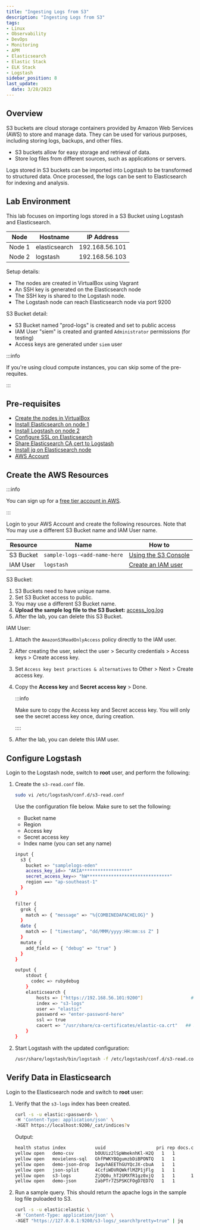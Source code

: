 ```yaml
---
title: "Ingesting Logs from S3"
description: "Ingesting Logs from S3"
tags: 
- Linux
- Observability
- DevOps
- Monitoring 
- APM
- Elasticsearch
- Elastic Stack
- ELK Stack
- Logstash
sidebar_position: 8
last_update:
  date: 3/28/2023
---
```


## Overview

S3 buckets are cloud storage containers provided by Amazon Web Services (AWS) to store and manage data. They can be used for various purposes, including storing logs, backups, and other files.

- S3 buckets allow for easy storage and retrieval of data.
- Store log files from different sources, such as applications or servers.

Logs stored in S3 buckets can be imported into Logstash to be transformed to structured data. Once processed, the logs can be sent to Elasticsearch for indexing and analysis.

## Lab Environment 

This lab focuses on importing logs stored in a S3 Bucket using Logstash and Elasticsearch.

| Node    | Hostname       | IP Address       | 
|---------|----------------|------------------|
| Node 1  | elasticsearch  |  192.168.56.101  |
| Node 2  | logstash       |  192.168.56.103  |

Setup details:

- The nodes are created in VirtualBox using Vagrant
- An SSH key is generated on the Elasticsearch node
- The SSH key is shared to the Logstash node.
- The Logstash node can reach Elasticsearch node via port 9200 

S3 Bucket detail:

- S3 Bucket named "prod-logs" is created and set to public access 
- IAM User "siem" is created and granted `Administrator` permissions (for testing)
- Access keys are generated under `siem` user

:::info

If you're using cloud compute instances, you can skip some of the pre-requites.

:::


## Pre-requisites 

- [Create the nodes in VirtualBox](/docs/018-Observability/020-Elastic-Stack/002-Setting-up/001-Using-Vagrant-and-VirtualBox.md#setup-the-virtual-machines)
- [Install Elasticsearch on node 1](/docs/018-Observability/020-Elastic-Stack/002-Setting-up/001-Using-Vagrant-and-VirtualBox.md#install-elasticsearch-817)
- [Install Logstash on node 2](/docs/018-Observability/020-Elastic-Stack/006-Logstash/001-Installing-Logstash.md)
- [Configure SSL on Elasticsearch](/docs/018-Observability/020-Elastic-Stack/002-Setting-up/001-Using-Vagrant-and-VirtualBox.md#configure-ssl-on-elasticsearch)
- [Share Elasticsearch CA cert to Logstash](/docs/018-Observability/020-Elastic-Stack/002-Setting-up/001-Using-Vagrant-and-VirtualBox.md#share-the-certificate-to-other-vms-optional)
- [Install jq on Elasticsearch node](https://www.scaler.com/topics/linux-jq/)
- [AWS Account](https://aws.amazon.com/free/free-tier-faqs/?p=ft&z=subnav&loc=5&refid=f42fef03-b1e6-4841-b001-c44b4eccaf41)

## Create the AWS Resources 

:::info 

You can sign up for a [free tier account in AWS](https://signin.aws.amazon.com/signup?request_type=register).

:::

Login to your AWS Account and create the following resources. Note that 
You may use a different S3 Bucket name and IAM User name.

| Resource  | Name                          | How to                    |
|-----------|-------------------------------|---------------------------|
| S3 Bucket | `sample-logs-<add-name-here`  | [Using the S3 Console](https://docs.aws.amazon.com/AmazonS3/latest/userguide/create-bucket-overview.html)  |
| IAM User  | `logstash`                    | [Create an IAM user](https://docs.aws.amazon.com/IAM/latest/UserGuide/id_users_create.html) |

S3 Bucket:

1. S3 Buckets need to have unique name. 
2. Set S3 Bucket access to public.
3. You may use a different S3 Bucket name.
4. **Upload the sample log file to the S3 Bucket:** [access_log.log](@site/assets/elastic-stack/access_log.log)
5. After the lab, you can delete this S3 Bucket.

IAM User:

1. Attach the `AmazonS3ReadOnlyAccess` policy directly to the IAM user.
2. After creating the user, select the user > Security credentials > Access keys > Create access key.
3. Set `Access key best practices & alternatives` to Other > Next > Create access key.
4. Copy the **Access key** and **Secret access key** > Done.

    :::info 

    Make sure to copy the Access key and Secret access key. 
    You will only see the secret access key once, during creation.

    ::::

5. After the lab, you can delete this IAM user.


## Configure Logstash 

Login to the Logstash node, switch to **root** user, and perform the following:

1. Create the `s3-read.conf` file.

    ```bash
    sudo vi /etc/logstash/conf.d/s3-read.conf
    ```

    Use the configuration file below. Make sure to set the following:

    - Bucket name
    - Region 
    - Access key
    - Secret access key
    - Index name (you can set any name)

    ```bash
    input {
      s3 {
        bucket => "samplelogs-eden"
        access_key_id=> "AKIA******************"
        secret_access_key=> "hW*******************************"
        region ==> "ap-southeast-1"
      }
    }

    filter {
      grok {
        match => { "message" => "%{COMBINEDAPACHELOG}" }
      }
      date {
        match => [ "timestamp", "dd/MMM/yyyy:HH:mm:ss Z" ]
      }
      mutate {
        add_field => { "debug" => "true" }
      }      
    }

    output {
        stdout {
          codec => rubydebug
        }
        elasticsearch {
            hosts => ["https://192.168.56.101:9200"]                  ## address of elasticsearch node
            index => "s3-logs"
            user => "elastic"
            password => "enter-password-here"
            ssl => true
            cacert => "/usr/share/ca-certificates/elastic-ca.crt"   ## Shared Elasticsearch CA certificate path
        }
    }
    ```

2. Start Logstash with the updated configuration:

    ```bash
    /usr/share/logstash/bin/logstash -f /etc/logstash/conf.d/s3-read.conf
    ```


## Verify Data in Elasticsearch

Login to the Elasticsearch node and switch to **root** user:

1. Verify that the `s3-logs` index has been created.

    ```bash
    curl -s -u elastic:<password> \
    -H 'Content-Type: application/json' \
    -XGET https://localhost:9200/_cat/indices?v
    ```

    Output:

    ```bash
    health status index           uuid                   pri rep docs.count docs.deleted store.size pri.store.size dataset.size
    yellow open   demo-csv        bOUUiz2lSpWmeknhKl-H2Q   1   1          4            0     18.6kb         18.6kb       18.6kb
    yellow open   movielens-sql   GhfPWKYBQgumzbDiBPONTQ   1   1       1682            0    282.8kb        282.8kb      282.8kb
    yellow open   demo-json-drop  IwgvhAEEThGUYQcJX-cbuA   1   1          3            0     24.1kb         24.1kb       24.1kb
    yellow open   json-split      4CcfiWDVRQWkflMZP1jFlg   1   1          5            0     16.7kb         16.7kb       16.7kb
    yellow open   s3-logs         ZjOQ0u_hT2GMXfR1gz0xjQ   1   1      12875            0       10mb           10mb         10mb
    yellow open   demo-json       2abPTr7ZSPSKCFOgD7ED7Q   1   1         10            0     49.1kb         49.1kb       49.1kb  
    ```    



2. Run a sample query. This should return the apache logs in the sample log file puloaded to S3.

    ```bash
    curl -s -u elastic:elastic \
    -H 'Content-Type: application/json' \
    -XGET "https://127.0.0.1:9200/s3-logs/_search?pretty=true" | jq 
    ```
